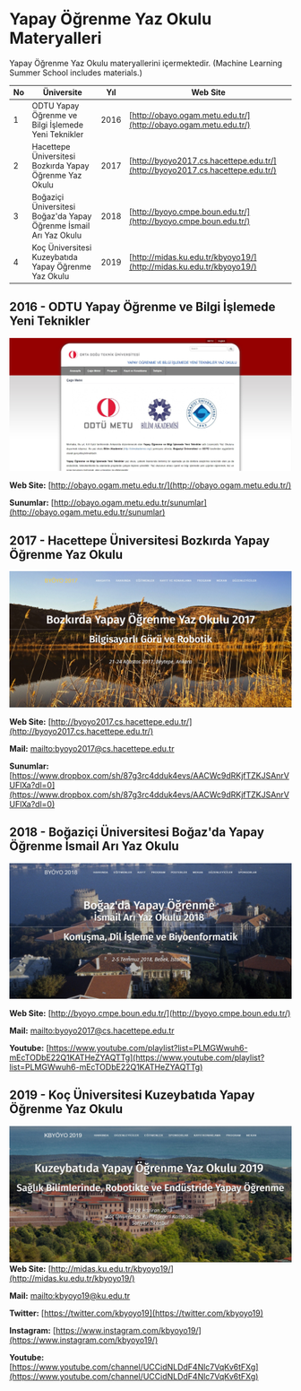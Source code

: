 # Yapay Öğrenme Yaz Okulu Materyalleri

Yapay Öğrenme Yaz Okulu materyallerini içermektedir. (Machine Learning Summer School includes materials.)

| No | Üniversite                                                        | Yıl  | Web Site                               |
|----|-------------------------------------------------------------------|------|----------------------------------------|
| 1  | ODTU Yapay Öğrenme ve Bilgi İşlemede Yeni Teknikler               | 2016 | [http://obayo.ogam.metu.edu.tr/](http://obayo.ogam.metu.edu.tr/)         |
| 2  | Hacettepe Üniversitesi Bozkırda Yapay Öğrenme Yaz Okulu           | 2017 | [http://byoyo2017.cs.hacettepe.edu.tr/](http://byoyo2017.cs.hacettepe.edu.tr/) |
| 3  | Boğaziçi Üniversitesi Boğaz'da Yapay Öğrenme İsmail Arı Yaz Okulu | 2018 | [http://byoyo.cmpe.boun.edu.tr/](http://byoyo.cmpe.boun.edu.tr/)         |
| 4  | Koç Üniversitesi Kuzeybatıda Yapay Öğrenme Yaz Okulu              | 2019 | [http://midas.ku.edu.tr/kbyoyo19/](http://midas.ku.edu.tr/kbyoyo19/)       |

## 2016 - ODTU Yapay Öğrenme ve Bilgi İşlemede Yeni Teknikler
![](./Others/2016-ODTUYOBIYTYO.jpg)

**Web Site:** [http://obayo.ogam.metu.edu.tr/](http://obayo.ogam.metu.edu.tr/)

**Sunumlar:** [http://obayo.ogam.metu.edu.tr/sunumlar](http://obayo.ogam.metu.edu.tr/sunumlar)

## 2017 - Hacettepe Üniversitesi Bozkırda Yapay Öğrenme Yaz Okulu
![](./Others/2017-HUBYOYO.jpg)

**Web Site:**  [http://byoyo2017.cs.hacettepe.edu.tr/](http://byoyo2017.cs.hacettepe.edu.tr/)

**Mail:** [mailto:byoyo2017@cs.hacettepe.edu.tr](byoyo2017@cs.hacettepe.edu.tr)

**Sunumlar:** [https://www.dropbox.com/sh/87g3rc4dduk4evs/AACWc9dRKjfTZKJSAnrVUFlXa?dl=0](https://www.dropbox.com/sh/87g3rc4dduk4evs/AACWc9dRKjfTZKJSAnrVUFlXa?dl=0)
## 2018 - Boğaziçi Üniversitesi Boğaz'da Yapay Öğrenme İsmail Arı Yaz Okulu

![](./Others/2018-BOBYOYO.jpg)

**Web Site:** [http://byoyo.cmpe.boun.edu.tr/](http://byoyo.cmpe.boun.edu.tr/)

**Mail:** [mailto:byoyo2017@cs.hacettepe.edu.tr](byoyo2017@cs.hacettepe.edu.tr)

**Youtube:** [https://www.youtube.com/playlist?list=PLMGWwuh6-mEcTODbE22Q1KATHeZYAQTTg](https://www.youtube.com/playlist?list=PLMGWwuh6-mEcTODbE22Q1KATHeZYAQTTg)

## 2019 - Koç Üniversitesi Kuzeybatıda Yapay Öğrenme Yaz Okulu
![](./Others/2019-KUKBYOYO2019.jpg)
**Web Site:**  [http://midas.ku.edu.tr/kbyoyo19/](http://midas.ku.edu.tr/kbyoyo19/)

**Mail:** [mailto:kbyoyo19@ku.edu.tr](kbyoyo19@ku.edu.tr)

**Twitter:**  [https://twitter.com/kbyoyo19](https://twitter.com/kbyoyo19)

**Instagram:**  [https://www.instagram.com/kbyoyo19/](https://www.instagram.com/kbyoyo19/)

**Youtube:**  [https://www.youtube.com/channel/UCCidNLDdF4Nlc7VqKv6tFXg](https://www.youtube.com/channel/UCCidNLDdF4Nlc7VqKv6tFXg)
